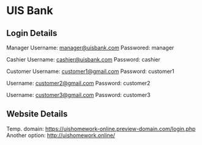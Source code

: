 # UIS Bank
## Login Details
Manager
Username: manager@uisbank.com
Passwored: manager

Cashier
Username: cashier@uisbank.com
Password: cashier

Customer
Username: customer1@gmail.com
Password: customer1

Username: customer2@gmail.com
Password: customer2

Username: customer3@gmail.com
Password: customer3

## Website Details
Temp. domain: https://uishomework-online.preview-domain.com/login.php
Another option: http://uishomework.online/

